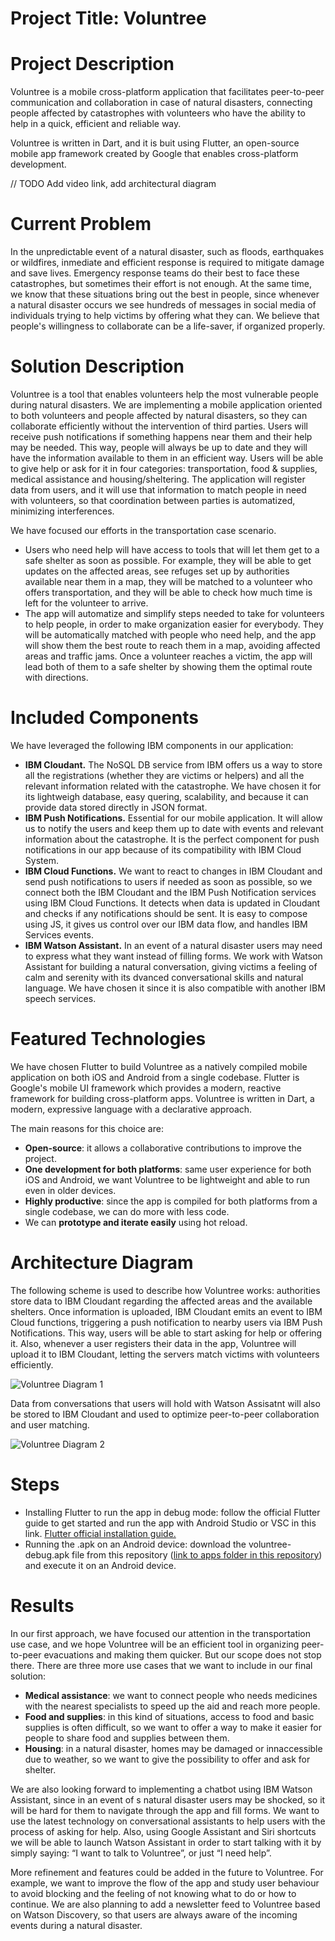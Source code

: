 

# Project Title: Voluntree

# Project Description

Voluntree is a mobile cross-platform application that facilitates peer-to-peer communication and collaboration in case of natural disasters, connecting people affected by catastrophes with volunteers who have the ability to help in a quick, efficient and reliable way.

Voluntree is written in Dart, and it is buit using Flutter, an open-source mobile app framework created by Google that enables cross-platform development.

// TODO Add video link, add architectural diagram

# Current Problem 

In the unpredictable event of a natural disaster, such as floods, earthquakes or wildfires, inmediate and efficient response is required to mitigate damage and save lives. Emergency response teams do their best to face these catastrophes, but sometimes their effort is not enough. At the same time, we know that these situations bring out the best in people, since whenever a natural disaster occurs we see hundreds of messages in social media of individuals trying to help victims by offering what they can. We believe that people's willingness to collaborate can be a life-saver, if organized properly.

# Solution Description 

Voluntree is a tool that enables volunteers help the most vulnerable people during natural disasters. We are implementing a mobile application oriented to both volunteers and people affected by natural disasters, so they can collaborate efficiently without the intervention of third parties. Users will receive push notifications if something happens near them and their help may be needed. This way, people will always be up to date and they will have the information available to them in an efficient way. Users will be able to give help or ask for it in four categories: transportation, food & supplies, medical assistance and housing/sheltering. The application will register data from users, and it will use that information to match people in need with volunteers, so that coordination between parties is automatized, minimizing interferences.

We have focused our efforts in the transportation case scenario.

-    Users who need help will have access to tools that will let them get to a safe shelter as soon as possible. For example, they will be able to get updates on the affected areas, see refuges set up by authorities available near them in a map, they will be matched to a volunteer who offers transportation, and they will be able to check how much time is left for the volunteer to arrive. 
-    The app will automatize and simplify steps needed to take for volunteers to help people, in order to make organization easier for everybody. They will be automatically matched with people who need help, and the app will show them the best route to reach them in a map, avoiding affected areas and traffic jams. Once a volunteer reaches a victim, the app will lead both of them to a safe shelter by showing them the optimal route with directions.

# Included Components 

We have leveraged the following IBM components in our application:

-   **IBM Cloudant.** The NoSQL DB service from IBM offers us a way to store all the registrations (whether they are victims or helpers) and all the relevant information related with the catastrophe. We have chosen it for its lightweigh database, easy quering, scalability, and because it can provide data stored directly in JSON format.
-   **IBM Push Notifications.** Essential for our mobile application. It will allow us to notify the users and keep them up to date with events and relevant information about the catastrophe. It is the perfect component for push notifications in our app because of its compatibility with IBM Cloud System.
-    **IBM Cloud Functions.** We want to react to changes in IBM Cloudant and send push notifications to users if needed as soon as possible, so we connect both the IBM Cloudant and the IBM Push Notification services using IBM Cloud Functions. It detects when data is updated in Cloudant and checks if any notifications should be sent. It is easy to compose using JS, it gives us control over our IBM data flow, and handles IBM Services events.
-    **IBM Watson Assistant.** In an event of a natural disaster users may need to express what they want instead of filling forms. We work with Watson Assistant for building a natural conversation, giving victims a feeling of calm and serenity with its dvanced conversational skills and natural language. We have chosen it since it is also compatible with another IBM speech services.

# Featured Technologies 

We have chosen Flutter to build Voluntree as a natively compiled mobile application on both iOS and Android from a single codebase. Flutter is Google's mobile UI framework which provides a modern, reactive framework for building cross-platform apps. Voluntree is written in Dart, a modern, expressive language with a declarative approach.

The main reasons for this choice are:

-    **Open-source**: it allows a collaborative contributions to improve the project.
-    **One development for both platforms**: same user experience for both iOS and Android, we want Voluntree to be lightweight and able to run even in older devices.
-    **Highly productive**: since the app is compiled for both platforms from a single codebase, we can do more with less code.
-    We can **prototype and iterate easily** using hot reload.

# Architecture Diagram

The following scheme is used to describe how Voluntree works: authorities store data to IBM Cloudant regarding the affected areas and the available shelters. Once information is uploaded, IBM Cloudant emits an event to IBM Cloud functions, triggering a push notification to nearby users via IBM Push Notifications. This way, users will be able to start asking for help or offering it. Also, whenever a user registers their data in the app, Voluntree will upload it to IBM Cloudant, letting the servers match victims with volunteers efficiently.

![Voluntree Diagram 1](https://raw.githubusercontent.com/cfc-hummingbirds/Voluntree/master/assets/diagrams/diagram1.png "Voluntree Diagram 1")

Data from conversations that users will hold with Watson Assisatnt will also be stored to IBM Cloudant and used to optimize peer-to-peer collaboration and user matching.

![Voluntree Diagram 2](https://raw.githubusercontent.com/cfc-hummingbirds/Voluntree/master/assets/diagrams/diagram2.png "Voluntree Diagram 2")

# Steps 

-	Installing Flutter to run the app in debug mode: follow the official Flutter guide to get started and run the app with Android Studio or VSC in this link. [Flutter official installation guide.](https://flutter.dev/docs/get-started/install)
-	Running the .apk on an Android device: download the voluntree-debug.apk file from this repository ([link to apps folder in this repository](https://github.com/cfc-hummingbirds/Voluntree/tree/master/apps)) and execute it on an Android device.

# Results 

In our first approach, we have focused our attention in the transportation use case, and we hope Voluntree will be an efficient tool in organizing peer-to-peer evacuations and making them quicker. But our scope does not stop there. There are three more use cases that we want to include in our final solution:

-    **Medical assistance**: we want to connect people who needs medicines with the nearest specialists to speed up the aid and reach more people.
-    **Food and supplies**: in this kind of situations, access to food and basic supplies is often difficult, so we want to offer a way to make it easier for people to share food and supplies between them.
-    **Housing**: in a natural disaster, homes may be damaged or innaccessible due to weather, so we want to give the possibility to offer and ask for shelter.

We are also looking forward to implementing a chatbot using IBM Watson Assistant, since in an event of s natural disaster users may be shocked, so it will be hard for them to navigate through the app and fill forms. We want to use the latest technology on conversational assistants to help users with the process of asking for help. Also, using Google Assistant and Siri shortcuts we will be able to launch Watson Assistant in order to start talking with it by simply saying: “I want to talk to Voluntree”, or just “I need help”.

More refinement and features could be added in the future to Voluntree. For example, we want to improve the flow of the app and study user behaviour to avoid blocking and the feeling of not knowing what to do or how to continue. We are also planning to add a newsletter feed to Voluntree based on Watson Discovery, so that users are always aware of the incoming events during a natural disaster.
